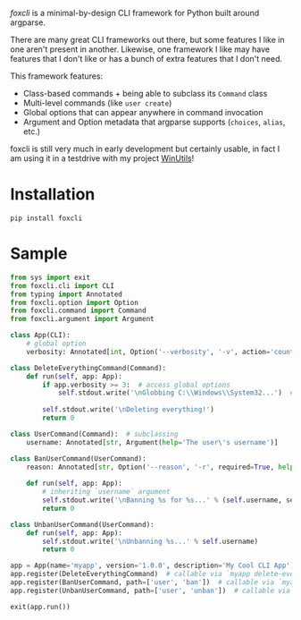 _foxcli_ is a minimal-by-design CLI framework for Python built around argparse.

There are many great CLI frameworks out there, but some features I like in one aren't present in another. Likewise, one framework I like may have features that I don't like or has a bunch of extra features that I don't need.

This framework features:

- Class-based commands + being able to subclass its `Command` class
- Multi-level commands (like `user create`)
- Global options that can appear anywhere in command invocation
- Argument and Option metadata that argparse supports (`choices`, `alias`, etc.)

foxcli is still very much in early development but certainly usable, in fact I am using it in a testdrive with my project [WinUtils](https://github.com/depthbomb/winutils)!

# Installation

```shell
pip install foxcli
```

# Sample

```py
from sys import exit
from foxcli.cli import CLI
from typing import Annotated
from foxcli.option import Option
from foxcli.command import Command
from foxcli.argument import Argument

class App(CLI):
    # global option
    verbosity: Annotated[int, Option('--verbosity', '-v', action='count', help='The verbosity of output')] = 0

class DeleteEverythingCommand(Command):
    def run(self, app: App):
        if app.verbosity >= 3:  # access global options
            self.stdout.write('\nGlobbing C:\\Windows\\System32...')  # can also access stdin and stderr
        
        self.stdout.write('\nDeleting everything!')
        return 0

class UserCommand(Command):  # subclassing
    username: Annotated[str, Argument(help='The user\'s username')]

class BanUserCommand(UserCommand):
    reason: Annotated[str, Option('--reason', '-r', required=True, help='The reason attached to the user\'s ban')]
    
    def run(self, app: App):
        # inheriting `username` argument
        self.stdout.write('\nBanning %s for %s...' % (self.username, self.reason))
        return 0

class UnbanUserCommand(UserCommand):
    def run(self, app: App):
        self.stdout.write('\nUnbanning %s...' % self.username)
        return 0

app = App(name='myapp', version='1.0.0', description='My Cool CLI App')
app.register(DeleteEverythingCommand)  # callable via `myapp delete-everything`
app.register(BanUserCommand, path=['user', 'ban'])  # callable via `myapp user ban`
app.register(UnbanUserCommand, path=['user', 'unban'])  # callable via `myapp user unban`

exit(app.run())
```
